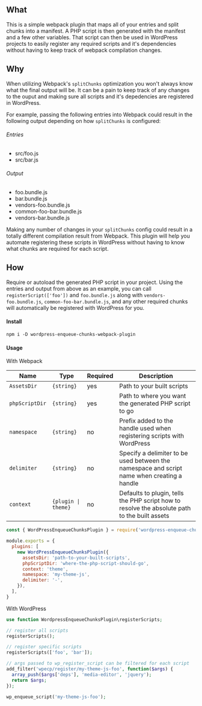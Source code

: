 ## What

This is a simple webpack plugin that maps all of your entries and split chunks into a manifest. A PHP script is then generated with the manifest and a few other variables. That script can then be used in WordPress projects to easily register any required scripts and it's dependencies without having to keep track of webpack compilation changes. 

## Why

When utilizing Webpack's `splitChunks` optimization you won't always know what the final output will be. It can be a pain to keep track of any changes to the ouput and making sure all scripts and it's depedencies are registered in WordPress.

For example, passing the following entries into Webpack could result in the following output depending on how `splitChunks` is configured:

###### Entries
 - src/foo.js
 - src/bar.js
 
###### Output
  - foo.bundle.js
  - bar.bundle.js
  - vendors-foo.bundle.js
  - common-foo-bar.bundle.js
  - vendors-bar.bundle.js
  
Making any number of changes in your `splitChunks` config could result in a totally different compilation result from Webpack. This plugin will help you automate registering these scripts in WordPress without having to know what chunks are required for each script.

## How

Require or autoload the generated PHP script in your project. Using the entries and output from above as an example, you can call `registerScript(['foo'])` and `foo.bundle.js` along with `vendors-foo.bundle.js`, `common-foo-bar.bundle.js`, and any other required chunks will automatically be registered with WordPress for you.

#### Install

```
npm i -D wordpress-enqueue-chunks-webpack-plugin
```

#### Usage

With Webpack

| Name           | Type                | Required | Description                                                                                   |
|----------------|---------------------|----------|-----------------------------------------------------------------------------------------------|
| `AssetsDir`    | `{string}`          | yes      | Path to your built scripts                                                                    |
| `phpScriptDir` | `{string}`          | yes      | Path to where you want the generated PHP script to go                                         |
| `namespace`    | `{string}`          | no       | Prefix added to the handle used when registering scripts with WordPress                       |
| `delimiter`    | `{string}`          | no       | Specify a delimiter to be used between the namespace and script name when creating a handle   |
| `context`      | `{plugin \| theme}` | no       | Defaults to plugin, tells the PHP script how to resolve the absolute path to the built assets |

```js
const { WordPressEnqueueChunksPlugin } = require('wordpress-enqueue-chunks-webpack-plugin');

module.exports = {
  plugins: [
    new WordPressEnqueueChunksPlugin({
      assetsDir: 'path-to-your-built-scripts',
      phpScriptDir: 'where-the-php-script-should-go',
      context: 'theme',
      namespace: 'my-theme-js',
      delimiter: '-',
    }),
  ],
}
```

With WordPress

```php
use function WordpressEnqueueChunksPlugin\registerScripts;

// register all scripts
registerScripts();

// register specific scripts
registerScripts(['foo', 'bar']);

// args passed to wp_register_script can be filtered for each script
add_filter('wpecp/register/my-theme-js-foo', function($args) {
  array_push($args['deps'], 'media-editor', 'jquery');
  return $args;
});

wp_enqueue_script('my-theme-js-foo');
```
